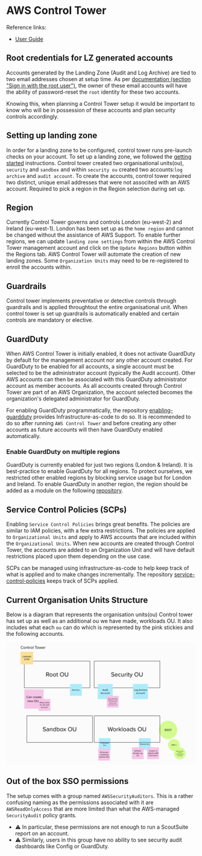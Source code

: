 # AWS Control Tower

Reference links:
- [User Guide](https://docs.aws.amazon.com/controltower/latest/userguide/what-is-control-tower.html)

## Root credentials for LZ generated accounts

Accounts generated by the Landing Zone (Audit and Log Archive) are tied to two email addresses chosen at setup time.
As per [documentation (section "Sign in with the root user")](https://docs.aws.amazon.com/controltower/latest/userguide/best-practices.html), the owner of these email accounts will have the ability of password-reset the `root` identity for these two accounts.

Knowing this, when planning a Control Tower setup it would be important to know who will be in possession of these accounts and plan security controls accordingly.

## Setting up landing zone
In order for a landing zone to be configured, control tower runs pre-launch checks on your account. To set up a landing zone, we followed the [getting started](https://docs.aws.amazon.com/controltower/latest/userguide/getting-started-with-control-tower.html) instructions. Control tower created two organisational units(ou), `security` and `sandbox` and within `security ou` created two accounts:`log archive` and `audit account`. To create the accounts, control tower required two distinct, unique email addresses that were not associted with an AWS account. Required to pick a region in the Region selection during set up.

## Region

Currently Control Tower governs and controls London (eu-west-2) and Ireland (eu-west-1). London has been set up as the `home region` and cannot be changed without the assistance of AWS Support. To enable further regions, we can update `landing zone settings` from within the AWS Control Tower management account and click on the `Update Regions` button within the Regions tab. AWS Control Tower will automate the creation of new landing zones. Some `Organization Units` may need to be re-registered to enroll the accounts within.

## Guardrails

Control tower implements preventative or detective controls through guardrails and is applied throughtout the entire organisational unit. When control tower is set up guardrails is automatically enabled and certain controls are mandatory or elective.

## GuardDuty
When AWS Control Tower is initially enabled, it does not activate GuardDuty by default for the management account nor any other account created. For GuardDuty to be enabled for all accounts, a single account must be selected to be the administrator account (typically the Audit account). Other AWS accounts can then be associated with this GuardDuty administrator account as member accounts. As all accounts created through Control Tower are part of an AWS Organization, the account selected becomes the organization's delegated administrator for GuardDuty.

For enabling GuardDuty programmatically, the repository [enabling-guardduty](https://github.com/tintulip/enable-guardduty) provides Infrastructure-as-code to do so. It is recommended to do so after running `AWS Control Tower` and before creating any other accounts as future accounts will then have GuardDuty enabled automatically.

### Enable GuardDuty on multiple regions
GuardDuty is currently enabled for just two regions (London & Ireland). It is best-practice to enable GuardDuty for all regions. To protect ourselves, we restricted other enabled regions by blocking service usage but for London and Ireland. To enable GuardDuty in another region, the region should be added as a module on the following [repository](https://github.com/tintulip/enable-guardduty/blob/main/README.md#multiple-region-support).

## Service Control Policies (SCPs)

Enabling `Service Control Policies` brings great benefits. The policies are similar to IAM policies, with a few extra restrictions. The policies are applied to `Organizational Units` and apply to AWS accounts that are included within the `Organizational Units`. When new accounts are created through Control Tower, the accounts are added to an Organization Unit and will have default restrictions placed upon them depending on the use case.

SCPs can be managed using infrastructure-as-code to help keep track of what is applied and to make changes incrementally. The repository [service-control-policies](https://github.com/tintulip/service-control-policies) keeps track of SCPs applied.

## Current Organisation Units Structure
Below is a diagram that represents the organisation units(ou) Control tower has set up as well as an additional ou we have made, workloads OU. It also includes what each `ou` can do which is represented by the pink stickies and the following accounts.

![Current Organisation units structure for scenario 0](./ORG_Structure.png "Current Organisation units structure for scenario 0")


## Out of the box SSO permissions

The setup comes with a group named `AWSSecurityAuditors`. This is a rather confusing naming as the permissions associated with it are `AWSReadOnlyAccess` that are more limited than what the AWS-managed `SecurityAudit` policy grants.
- :warning: In particular, these permissions are not enough to run a ScoutSuite report on an account.
- :warning: Similarly, users in this group have no ability to see security audit dashboards like Config or GuardDuty.
